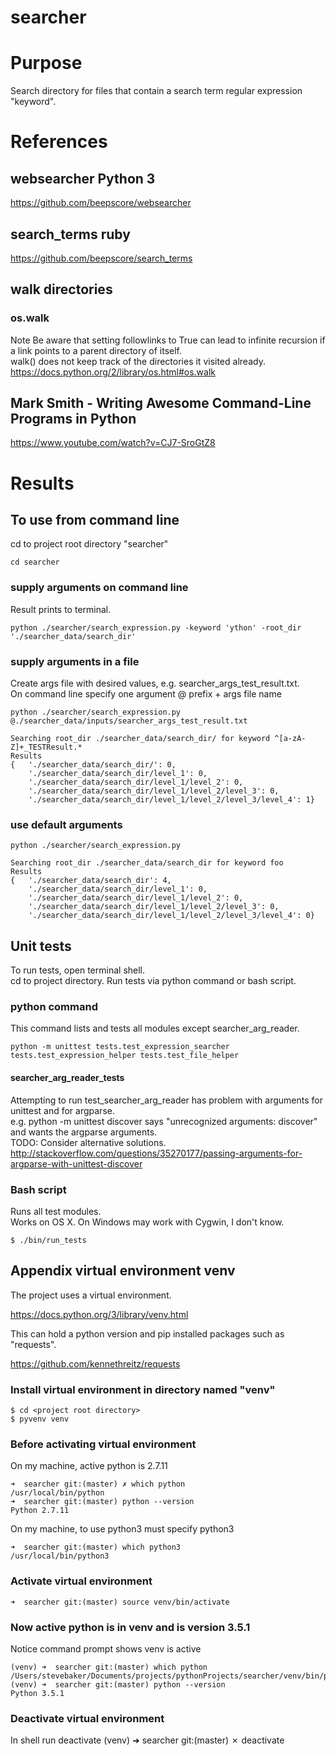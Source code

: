 # searcher

# Purpose
Search directory for files that contain a search term regular expression "keyword".  

# References

## websearcher Python 3
https://github.com/beepscore/websearcher

## search_terms ruby
https://github.com/beepscore/search_terms

## walk directories

### os.walk
Note Be aware that setting followlinks to True can lead to infinite recursion if a link points to a parent directory of itself.  
walk() does not keep track of the directories it visited already.  
https://docs.python.org/2/library/os.html#os.walk

## Mark Smith - Writing Awesome Command-Line Programs in Python
https://www.youtube.com/watch?v=CJ7-SroGtZ8

# Results

## To use from command line
cd to project root directory "searcher"

    cd searcher

### supply arguments on command line
Result prints to terminal.

    python ./searcher/search_expression.py -keyword 'ython' -root_dir './searcher_data/search_dir'

### supply arguments in a file
Create args file with desired values, e.g. searcher_args_test_result.txt.  
On command line specify one argument @ prefix + args file name

    python ./searcher/search_expression.py @./searcher_data/inputs/searcher_args_test_result.txt

    Searching root_dir ./searcher_data/search_dir/ for keyword ^[a-zA-Z]+_TESTResult.*
    Results
    {   './searcher_data/search_dir/': 0,
        './searcher_data/search_dir/level_1': 0,
        './searcher_data/search_dir/level_1/level_2': 0,
        './searcher_data/search_dir/level_1/level_2/level_3': 0,
        './searcher_data/search_dir/level_1/level_2/level_3/level_4': 1}

### use default arguments

    python ./searcher/search_expression.py

    Searching root_dir ./searcher_data/search_dir for keyword foo
    Results
    {   './searcher_data/search_dir': 4,
        './searcher_data/search_dir/level_1': 0,
        './searcher_data/search_dir/level_1/level_2': 0,
        './searcher_data/search_dir/level_1/level_2/level_3': 0,
        './searcher_data/search_dir/level_1/level_2/level_3/level_4': 0}

## Unit tests
To run tests, open terminal shell.  
cd to project directory. Run tests via python command or bash script.

### python command
This command lists and tests all modules except searcher_arg_reader.

    python -m unittest tests.test_expression_searcher tests.test_expression_helper tests.test_file_helper

#### searcher_arg_reader_tests
Attempting to run test_searcher_arg_reader has problem with arguments for unittest and for argparse.  
e.g. python -m unittest discover says "unrecognized arguments: discover" and wants the argparse arguments.  
TODO: Consider alternative solutions.  
http://stackoverflow.com/questions/35270177/passing-arguments-for-argparse-with-unittest-discover

### Bash script
Runs all test modules.  
Works on OS X. On Windows may work with Cygwin, I don't know.

    $ ./bin/run_tests

## Appendix virtual environment venv

The project uses a virtual environment.

https://docs.python.org/3/library/venv.html

This can hold a python version and pip installed packages such as "requests".

https://github.com/kennethreitz/requests

### Install virtual environment in directory named "venv"

    $ cd <project root directory>
    $ pyvenv venv

### Before activating virtual environment

On my machine, active python is 2.7.11

    ➜  searcher git:(master) ✗ which python
    /usr/local/bin/python
    ➜  searcher git:(master) python --version
    Python 2.7.11

On my machine, to use python3 must specify python3

    ➜  searcher git:(master) which python3
    /usr/local/bin/python3

### Activate virtual environment

    ➜  searcher git:(master) source venv/bin/activate

### Now active python is in venv and is version 3.5.1

Notice command prompt shows venv is active

    (venv) ➜  searcher git:(master) which python
    /Users/stevebaker/Documents/projects/pythonProjects/searcher/venv/bin/python
    (venv) ➜  searcher git:(master) python --version
    Python 3.5.1

### Deactivate virtual environment
In shell run deactivate
    (venv) ➜  searcher git:(master) ✗ deactivate
